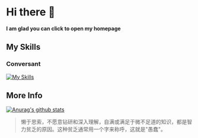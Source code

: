 # Hi there 👋

**I am glad you can click to open my homepage**

## My Skills

### Conversant

[![My Skills](https://skillicons.dev/icons?i=go,php,lua,python,vue,linux,k8s,docker,mysql,mongodb,redis,kafka,rabbitmq,laravel&perline=5)](https://skillicons.dev)

## More Info

[![Anurag's github stats](https://github-readme-stats.vercel.app/api?username=HiJohnnyLee)](https://github.com/HiJohnnyLee)

> 懒于思索，不愿意钻研和深入理解，自满或满足于微不足道的知识，都是智力贫乏的原因。这种贫乏通常用一个字来称呼，这就是"愚蠢"。

